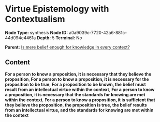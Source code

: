 # Virtue Epistemology with Contextualism

**Node Type:** synthesis
**Node ID:** a0a9039c-7720-42a6-881c-44d094c4461a
**Depth:** 5
**Terminal:** No

**Parent:** [Is mere belief enough for knowledge in every context?](is-mere-belief-enough-for-knowledge-in-every-context-antithesis-d40541e3-f9f5-4ffc-9d72-9999e148bd96.md)

## Content

**For a person to know a proposition, it is necessary that they believe the proposition**, **For a person to know a proposition, it is necessary for the proposition to be true**, **For a proposition to be known, the belief must result from an intellectual virtue within the context**, **For a person to know a proposition, it is necessary that the standards for knowing are met within the context**, **For a person to know a proposition, it is sufficient that they believe the proposition, the proposition is true, the belief results from an intellectual virtue, and the standards for knowing are met within the context**
